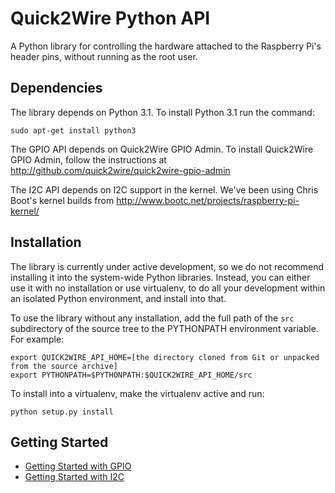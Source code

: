 Quick2Wire Python API
=====================

A Python library for controlling the hardware attached to the
Raspberry Pi's header pins, without running as the root user.

Dependencies
------------

The library depends on Python 3.1. To install Python 3.1 run the command:

    sudo apt-get install python3

The GPIO API depends on Quick2Wire GPIO Admin.  To install Quick2Wire
GPIO Admin, follow the instructions at
http://github.com/quick2wire/quick2wire-gpio-admin

The I2C API depends on I2C support in the kernel.  We've been using
Chris Boot's kernel builds from
http://www.bootc.net/projects/raspberry-pi-kernel/


Installation
------------

The library is currently under active development, so we do not
recommend installing it into the system-wide Python
libraries. Instead, you can either use it with no installation or use
virtualenv, to do all your development within an isolated Python
environment, and install into that.

To use the library without any installation, add the full path of the
`src` subdirectory of the source tree to the PYTHONPATH environment
variable.  For example:

    export QUICK2WIRE_API_HOME=[the directory cloned from Git or unpacked from the source archive]
    export PYTHONPATH=$PYTHONPATH:$QUICK2WIRE_API_HOME/src

To install into a virtualenv, make the virtualenv active and run:

    python setup.py install


Getting Started
---------------

 * [Getting Started with GPIO](blob/master/doc/getting-started-with-gpio.md)
 * [Getting Started with I2C](blob/master/doc/getting-started-with-i2c.md)
